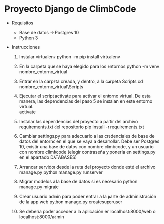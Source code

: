 # Proyecto Django de ClimbCode

- Requisitos

	- Base de datos -> Postgres 10
	- Python 3

- Instrucciones

	1) Instalar virtualenv
	python -m pip install virtualenv
	
	2) En la carpeta que se haya elegido para los entornos
	python -m venv nombre_entorno_virtual
	
	3) Entrar en la carpeta creada, y dentro, a la carpeta Scripts
	cd nombre_entorno_virtual\Scripts
	
	4) Ejecutar el script activate para activar el entorno virtual. De esta manera, las dependencias del paso 5 se instalan en este 	entorno virtual. 	
	activate
	
	5) Instalar las dependencias del proyecto a partir del archivo requirements.txt del repositorio
	pip install -r requirements.txt
	
	6) Cambiar settings.py para adecuarlo a las credenciales de base de datos del entorno en el que se vaya a desarrollar. Debe ser 	Postgres 10, existir una base de datos con nombre climbcode, y un usuario con nombre climbcode (elegir contraseña y ponerla en 	settings.py en el apartado DATABASES)	
	
	7) Arrancar servidor desde la ruta del proyecto donde esté el archivo manage.py
	python manage.py runserver
	
	8) Migrar modelos a la base de datos si es necesario
	python manage.py migrate
	
	9) Crear usuario admin para poder entrar a la parte de administración de la app web
	python manage.py createsuperuser
	
	10) Se debería poder acceder a la aplicación en localhost:8000/web o localhost:8000/admin